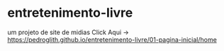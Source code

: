 # entretenimento-livre
 um projeto de site de midias 
Click Aqui -> https://pedroglith.github.io/entretenimento-livre/01-pagina-inicial/home
